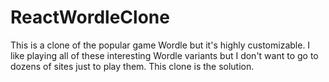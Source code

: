 # ReactWordleClone
This is a clone of the popular game Wordle but it's highly customizable. I like playing all of these interesting Wordle variants but I don't want to go to dozens of sites just to play them. This clone is the solution.
